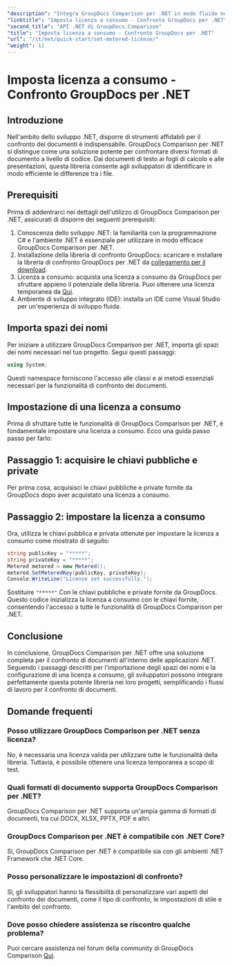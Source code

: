 ```yaml
---
"description": "Integra GroupDocs Comparison per .NET in modo fluido nei tuoi progetti .NET per flussi di lavoro efficienti per il confronto dei documenti."
"linktitle": "Imposta licenza a consumo - Confronto GroupDocs per .NET"
"second_title": "API .NET di GroupDocs.Comparison"
"title": "Imposta licenza a consumo - Confronto GroupDocs per .NET"
"url": "/it/net/quick-start/set-metered-license/"
"weight": 12
---
```


# Imposta licenza a consumo - Confronto GroupDocs per .NET

## Introduzione
Nell'ambito dello sviluppo .NET, disporre di strumenti affidabili per il confronto dei documenti è indispensabile. GroupDocs Comparison per .NET si distingue come una soluzione potente per confrontare diversi formati di documento a livello di codice. Dai documenti di testo ai fogli di calcolo e alle presentazioni, questa libreria consente agli sviluppatori di identificare in modo efficiente le differenze tra i file.
## Prerequisiti
Prima di addentrarci nei dettagli dell'utilizzo di GroupDocs Comparison per .NET, assicurati di disporre dei seguenti prerequisiti:
1. Conoscenza dello sviluppo .NET: la familiarità con la programmazione C# e l'ambiente .NET è essenziale per utilizzare in modo efficace GroupDocs Comparison per .NET.
2. Installazione della libreria di confronto GroupDocs: scaricare e installare la libreria di confronto GroupDocs per .NET da [collegamento per il download](https://releases.groupdocs.com/comparison/net/).
3. Licenza a consumo: acquista una licenza a consumo da GroupDocs per sfruttare appieno il potenziale della libreria. Puoi ottenere una licenza temporanea da [Qui](https://purchase.groupdocs.com/temporary-license/).
4. Ambiente di sviluppo integrato (IDE): installa un IDE come Visual Studio per un'esperienza di sviluppo fluida.

## Importa spazi dei nomi
Per iniziare a utilizzare GroupDocs Comparison per .NET, importa gli spazi dei nomi necessari nel tuo progetto. Segui questi passaggi:

```csharp
using System;
```
Questi namespace forniscono l'accesso alle classi e ai metodi essenziali necessari per la funzionalità di confronto dei documenti.
## Impostazione di una licenza a consumo
Prima di sfruttare tutte le funzionalità di GroupDocs Comparison per .NET, è fondamentale impostare una licenza a consumo. Ecco una guida passo passo per farlo:
## Passaggio 1: acquisire le chiavi pubbliche e private
Per prima cosa, acquisisci le chiavi pubbliche e private fornite da GroupDocs dopo aver acquistato una licenza a consumo.
## Passaggio 2: impostare la licenza a consumo
Ora, utilizza le chiavi pubblica e privata ottenute per impostare la licenza a consumo come mostrato di seguito:
```csharp
string publicKey = "*****";
string privateKey = "*****";
Metered metered = new Metered();
metered.SetMeteredKey(publicKey, privateKey);
Console.WriteLine("License set successfully.");
```
Sostituire `"*****"` Con le chiavi pubbliche e private fornite da GroupDocs. Questo codice inizializza la licenza a consumo con le chiavi fornite, consentendo l'accesso a tutte le funzionalità di GroupDocs Comparison per .NET.

## Conclusione
In conclusione, GroupDocs Comparison per .NET offre una soluzione completa per il confronto di documenti all'interno delle applicazioni .NET. Seguendo i passaggi descritti per l'importazione degli spazi dei nomi e la configurazione di una licenza a consumo, gli sviluppatori possono integrare perfettamente questa potente libreria nei loro progetti, semplificando i flussi di lavoro per il confronto di documenti.
## Domande frequenti
### Posso utilizzare GroupDocs Comparison per .NET senza licenza?
No, è necessaria una licenza valida per utilizzare tutte le funzionalità della libreria. Tuttavia, è possibile ottenere una licenza temporanea a scopo di test.
### Quali formati di documento supporta GroupDocs Comparison per .NET?
GroupDocs Comparison per .NET supporta un'ampia gamma di formati di documenti, tra cui DOCX, XLSX, PPTX, PDF e altri.
### GroupDocs Comparison per .NET è compatibile con .NET Core?
Sì, GroupDocs Comparison per .NET è compatibile sia con gli ambienti .NET Framework che .NET Core.
### Posso personalizzare le impostazioni di confronto?
Sì, gli sviluppatori hanno la flessibilità di personalizzare vari aspetti del confronto dei documenti, come il tipo di confronto, le impostazioni di stile e l'ambito del confronto.
### Dove posso chiedere assistenza se riscontro qualche problema?
Puoi cercare assistenza nel forum della community di GroupDocs Comparison [Qui](https://forum.groupdocs.com/c/comparison/12).